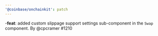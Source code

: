 ```yaml
---
'@coinbase/onchainkit': patch
---
```


-**feat**: added custom slippage support settings sub-component in the `Swap` component. By @cpcramer #1210

